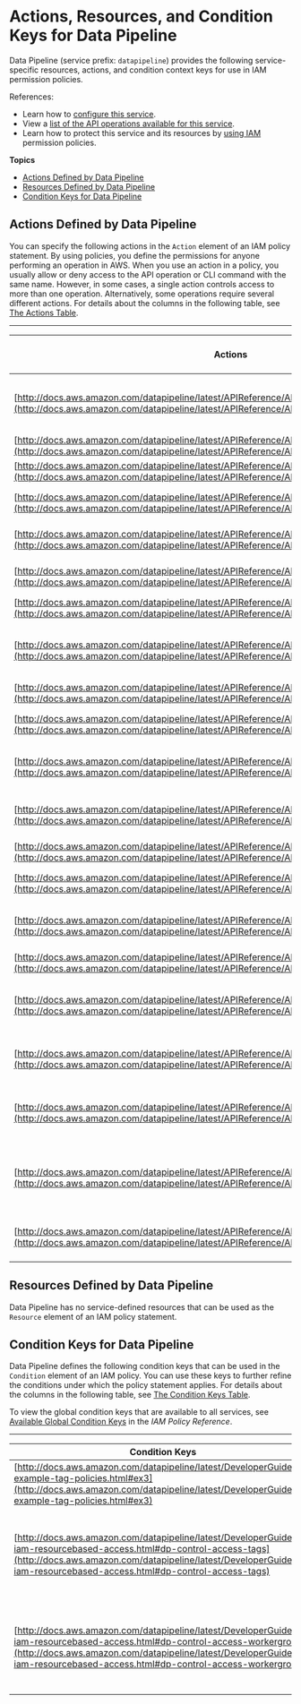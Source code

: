 # Actions, Resources, and Condition Keys for Data Pipeline<a name="list_datapipeline"></a>

Data Pipeline \(service prefix: `datapipeline`\) provides the following service\-specific resources, actions, and condition context keys for use in IAM permission policies\.

References:
+ Learn how to [configure this service](http://docs.aws.amazon.com/datapipeline/latest/DeveloperGuide/)\.
+ View a [list of the API operations available for this service](http://docs.aws.amazon.com/datapipeline/latest/APIReference/)\.
+ Learn how to protect this service and its resources by [using IAM](http://docs.aws.amazon.com/datapipeline/latest/DeveloperGuide/dp-control-access.html) permission policies\.

**Topics**
+ [Actions Defined by Data Pipeline](#datapipeline-actions-as-permissions)
+ [Resources Defined by Data Pipeline](#datapipeline-resources-for-iam-policies)
+ [Condition Keys for Data Pipeline](#datapipeline-policy-keys)

## Actions Defined by Data Pipeline<a name="datapipeline-actions-as-permissions"></a>

You can specify the following actions in the `Action` element of an IAM policy statement\. By using policies, you define the permissions for anyone performing an operation in AWS\. When you use an action in a policy, you usually allow or deny access to the API operation or CLI command with the same name\. However, in some cases, a single action controls access to more than one operation\. Alternatively, some operations require several different actions\. For details about the columns in the following table, see [The Actions Table](reference_policies_actions-resources-contextkeys.md#actions_table)\.


****  

| Actions | Description | Access Level | Resource Types \(\*required\) | Condition Keys | Dependent Actions | 
| --- | --- | --- | --- | --- | --- | 
| [http://docs.aws.amazon.com/datapipeline/latest/APIReference/API_ActivatePipeline.html](http://docs.aws.amazon.com/datapipeline/latest/APIReference/API_ActivatePipeline.html) | Validates the specified pipeline and starts processing pipeline tasks\. If the pipeline does not pass validation, activation fails\. | Write |  | [datapipeline:PipelineCreator](#datapipeline-datapipeline_PipelineCreator) [datapipeline:Tag](#datapipeline-datapipeline_Tag) [datapipeline:workerGroup](#datapipeline-datapipeline_workerGroup)  |  | 
| [http://docs.aws.amazon.com/datapipeline/latest/APIReference/API_AddTags.html](http://docs.aws.amazon.com/datapipeline/latest/APIReference/API_AddTags.html) | Adds or modifies tags for the specified pipeline\. | Tagging |  | [datapipeline:PipelineCreator](#datapipeline-datapipeline_PipelineCreator) [datapipeline:Tag](#datapipeline-datapipeline_Tag)  |  | 
| [http://docs.aws.amazon.com/datapipeline/latest/APIReference/API_CreatePipeline.html](http://docs.aws.amazon.com/datapipeline/latest/APIReference/API_CreatePipeline.html) | Creates a new, empty pipeline\. | Write |  | [datapipeline:Tag](#datapipeline-datapipeline_Tag)  |  | 
| [http://docs.aws.amazon.com/datapipeline/latest/APIReference/API_DeactivatePipeline.html](http://docs.aws.amazon.com/datapipeline/latest/APIReference/API_DeactivatePipeline.html) | Deactivates the specified running pipeline\. | Write |  | [datapipeline:PipelineCreator](#datapipeline-datapipeline_PipelineCreator) [datapipeline:Tag](#datapipeline-datapipeline_Tag) [datapipeline:workerGroup](#datapipeline-datapipeline_workerGroup)  |  | 
| [http://docs.aws.amazon.com/datapipeline/latest/APIReference/API_DeletePipeline.html](http://docs.aws.amazon.com/datapipeline/latest/APIReference/API_DeletePipeline.html) | Deletes a pipeline, its pipeline definition, and its run history\. | Write |  | [datapipeline:PipelineCreator](#datapipeline-datapipeline_PipelineCreator) [datapipeline:Tag](#datapipeline-datapipeline_Tag)  |  | 
| [http://docs.aws.amazon.com/datapipeline/latest/APIReference/API_DescribeObjects.html](http://docs.aws.amazon.com/datapipeline/latest/APIReference/API_DescribeObjects.html) | Gets the object definitions for a set of objects associated with the pipeline\. | Read |  | [datapipeline:PipelineCreator](#datapipeline-datapipeline_PipelineCreator) [datapipeline:Tag](#datapipeline-datapipeline_Tag)  |  | 
| [http://docs.aws.amazon.com/datapipeline/latest/APIReference/API_DescribePipelines.html](http://docs.aws.amazon.com/datapipeline/latest/APIReference/API_DescribePipelines.html) | Retrieves metadata about one or more pipelines\. | List |  | [datapipeline:PipelineCreator](#datapipeline-datapipeline_PipelineCreator) [datapipeline:Tag](#datapipeline-datapipeline_Tag)  |  | 
| [http://docs.aws.amazon.com/datapipeline/latest/APIReference/API_EvaluateExpression.html](http://docs.aws.amazon.com/datapipeline/latest/APIReference/API_EvaluateExpression.html) | Task runners call EvaluateExpression to evaluate a string in the context of the specified object\. | Read |  | [datapipeline:PipelineCreator](#datapipeline-datapipeline_PipelineCreator) [datapipeline:Tag](#datapipeline-datapipeline_Tag)  |  | 
| [http://docs.aws.amazon.com/datapipeline/latest/APIReference/API_GetAccountLimits.html](http://docs.aws.amazon.com/datapipeline/latest/APIReference/API_GetAccountLimits.html) | Description for GetAccountLimits | List |  |  |  | 
| [http://docs.aws.amazon.com/datapipeline/latest/APIReference/API_GetPipelineDefinition.html](http://docs.aws.amazon.com/datapipeline/latest/APIReference/API_GetPipelineDefinition.html) | Gets the definition of the specified pipeline\. | Read |  | [datapipeline:PipelineCreator](#datapipeline-datapipeline_PipelineCreator) [datapipeline:Tag](#datapipeline-datapipeline_Tag) [datapipeline:workerGroup](#datapipeline-datapipeline_workerGroup)  |  | 
| [http://docs.aws.amazon.com/datapipeline/latest/APIReference/API_ListPipelines.html](http://docs.aws.amazon.com/datapipeline/latest/APIReference/API_ListPipelines.html) | Lists the pipeline identifiers for all active pipelines that you have permission to access\. | List |  |  |  | 
| [http://docs.aws.amazon.com/datapipeline/latest/APIReference/API_PollForTask.html](http://docs.aws.amazon.com/datapipeline/latest/APIReference/API_PollForTask.html) | Task runners call PollForTask to receive a task to perform from AWS Data Pipeline\. | Write |  | [datapipeline:workerGroup](#datapipeline-datapipeline_workerGroup)  |  | 
| [http://docs.aws.amazon.com/datapipeline/latest/APIReference/API_PutAccountLimits.html](http://docs.aws.amazon.com/datapipeline/latest/APIReference/API_PutAccountLimits.html) | Description for PutAccountLimits | Write |  |  |  | 
| [http://docs.aws.amazon.com/datapipeline/latest/APIReference/API_PutPipelineDefinition.html](http://docs.aws.amazon.com/datapipeline/latest/APIReference/API_PutPipelineDefinition.html) | Adds tasks, schedules, and preconditions to the specified pipeline\. | Write |  | [datapipeline:PipelineCreator](#datapipeline-datapipeline_PipelineCreator) [datapipeline:Tag](#datapipeline-datapipeline_Tag) [datapipeline:workerGroup](#datapipeline-datapipeline_workerGroup)  |  | 
| [http://docs.aws.amazon.com/datapipeline/latest/APIReference/API_QueryObjects.html](http://docs.aws.amazon.com/datapipeline/latest/APIReference/API_QueryObjects.html) | Queries the specified pipeline for the names of objects that match the specified set of conditions\. | Read |  | [datapipeline:PipelineCreator](#datapipeline-datapipeline_PipelineCreator) [datapipeline:Tag](#datapipeline-datapipeline_Tag)  |  | 
| [http://docs.aws.amazon.com/datapipeline/latest/APIReference/API_RemoveTags.html](http://docs.aws.amazon.com/datapipeline/latest/APIReference/API_RemoveTags.html) | Removes existing tags from the specified pipeline\. | Tagging |  | [datapipeline:PipelineCreator](#datapipeline-datapipeline_PipelineCreator) [datapipeline:Tag](#datapipeline-datapipeline_Tag)  |  | 
| [http://docs.aws.amazon.com/datapipeline/latest/APIReference/API_ReportTaskProgress.html](http://docs.aws.amazon.com/datapipeline/latest/APIReference/API_ReportTaskProgress.html) | Task runners call ReportTaskProgress when assigned a task to acknowledge that it has the task\. | Write |  |  |  | 
| [http://docs.aws.amazon.com/datapipeline/latest/APIReference/API_ReportTaskRunnerHeartbeat.html](http://docs.aws.amazon.com/datapipeline/latest/APIReference/API_ReportTaskRunnerHeartbeat.html) | Task runners call ReportTaskRunnerHeartbeat every 15 minutes to indicate that they are operational\. | Write |  |  |  | 
| [http://docs.aws.amazon.com/datapipeline/latest/APIReference/API_SetStatus.html](http://docs.aws.amazon.com/datapipeline/latest/APIReference/API_SetStatus.html) | Requests that the status of the specified physical or logical pipeline objects be updated in the specified pipeline\. | Write |  | [datapipeline:PipelineCreator](#datapipeline-datapipeline_PipelineCreator) [datapipeline:Tag](#datapipeline-datapipeline_Tag)  |  | 
| [http://docs.aws.amazon.com/datapipeline/latest/APIReference/API_SetTaskStatus.html](http://docs.aws.amazon.com/datapipeline/latest/APIReference/API_SetTaskStatus.html) | Task runners call SetTaskStatus to notify AWS Data Pipeline that a task is completed and provide information about the final status\. | Write |  |  |  | 
| [http://docs.aws.amazon.com/datapipeline/latest/APIReference/API_ValidatePipelineDefinition.html](http://docs.aws.amazon.com/datapipeline/latest/APIReference/API_ValidatePipelineDefinition.html) | Validates the specified pipeline definition to ensure that it is well formed and can be run without error\. | Read |  | [datapipeline:PipelineCreator](#datapipeline-datapipeline_PipelineCreator) [datapipeline:Tag](#datapipeline-datapipeline_Tag) [datapipeline:workerGroup](#datapipeline-datapipeline_workerGroup)  |  | 

## Resources Defined by Data Pipeline<a name="datapipeline-resources-for-iam-policies"></a>

Data Pipeline has no service\-defined resources that can be used as the `Resource` element of an IAM policy statement\.

## Condition Keys for Data Pipeline<a name="datapipeline-policy-keys"></a>

Data Pipeline defines the following condition keys that can be used in the `Condition` element of an IAM policy\. You can use these keys to further refine the conditions under which the policy statement applies\. For details about the columns in the following table, see [The Condition Keys Table](reference_policies_actions-resources-contextkeys.md#context_keys_table)\.

To view the global condition keys that are available to all services, see [Available Global Condition Keys](http://docs.aws.amazon.com/IAM/latest/UserGuide/reference_policies_condition-keys.html#AvailableKeys) in the *IAM Policy Reference*\.


****  

| Condition Keys | Description | Type | 
| --- | --- | --- | 
| [http://docs.aws.amazon.com/datapipeline/latest/DeveloperGuide/dp-example-tag-policies.html#ex3](http://docs.aws.amazon.com/datapipeline/latest/DeveloperGuide/dp-example-tag-policies.html#ex3) | The IAM user that created the pipeline\. | ARN | 
| [http://docs.aws.amazon.com/datapipeline/latest/DeveloperGuide/dp-iam-resourcebased-access.html#dp-control-access-tags](http://docs.aws.amazon.com/datapipeline/latest/DeveloperGuide/dp-iam-resourcebased-access.html#dp-control-access-tags) | A customer\-specified key/value pair that can be attached to a resource\. | ARN | 
| [http://docs.aws.amazon.com/datapipeline/latest/DeveloperGuide/dp-iam-resourcebased-access.html#dp-control-access-workergroup](http://docs.aws.amazon.com/datapipeline/latest/DeveloperGuide/dp-iam-resourcebased-access.html#dp-control-access-workergroup) | The name of a worker group for which a Task Runner retrieves work\. | ARN | 